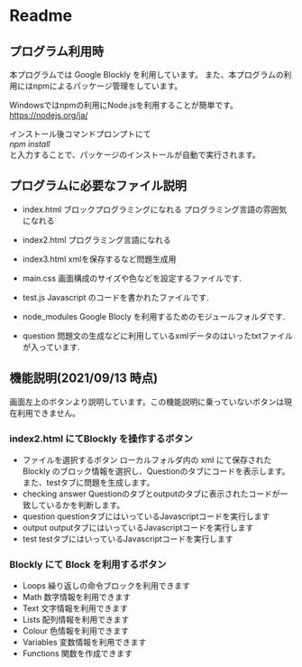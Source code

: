 # Readme

## プログラム利用時

本プログラムでは Google Blockly を利用しています。 
また、本プログラムの利用にはnpmによるパッケージ管理をしています。

Windowsではnpmの利用にNode.jsを利用することが簡単です。
https://nodejs.org/ja/  

インストール後コマンドプロンプトにて  
*npm install*  
と入力することで、パッケージのインストールが自動で実行されます。

## プログラムに必要なファイル説明

- index.html
ブロックプログラミングになれる
プログラミング言語の雰囲気になれる
- index2.html
プログラミング言語になれる
- index3.html
xmlを保存するなど問題生成用

- main.css
画面構成のサイズや色などを設定するファイルです.
- test.js
Javascript のコードを書かれたファイルです.
- node_modules
Google Blocly を利用するためのモジュールフォルダです.
- question
問題文の生成などに利用しているxmlデータのはいったtxtファイルが入っています.

## 機能説明(2021/09/13 時点)

画面左上のボタンより説明しています。この機能説明に乗っていないボタンは現在利用できません。

### index2.html にてBlockly を操作するボタン

- ファイルを選択するボタン
ローカルフォルダ内の xml にて保存された Blockly のブロック情報を選択し、Questionのタブにコードを表示します。また、testタブに問題を生成します。
- checking answer
Questionのタブとoutputのタブに表示されたコードが一致しているかを判断します。
- question
questionタブにはいっているJavascriptコードを実行します
- output
outputタブにはいっているJavascriptコードを実行します
- test
testタブにはいっているJavascriptコードを実行します

### Blockly にて Block を利用するボタン
- Loops
繰り返しの命令ブロックを利用できます
- Math
数字情報を利用できます
- Text
文字情報を利用できます
- Lists
配列情報を利用できます
- Colour
色情報を利用できます
- Variables
変数情報を利用できます
- Functions
関数を作成できます
